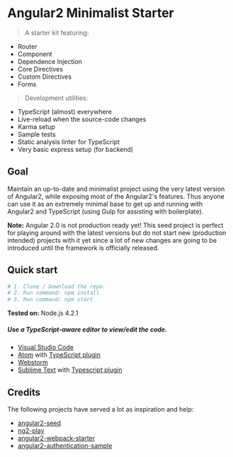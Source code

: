 # Angular2 Minimalist Starter

> A starter kit featuring:
* Router
* Component
* Dependence Injection
* Core Directives
* Custom Directives
* Forms

> Development utilities:
* TypeScript (almost) everywhere
* Live-reload when the source-code changes
* Karma setup
* Sample tests
* Static analysis linter for TypeScript
* Very basic express setup (for backend)

## Goal
Maintain an up-to-date and minimalist project using the very latest version of Angular2, while exposing most of the Angular2's features. Thus anyone can use it as an extremely minimal base to get up and running with Angular2 and TypeScript (using Gulp for assisting with boilerplate).

**Note:** Angular 2.0 is not production ready yet! This seed project is perfect for playing around with the latest versions but do not start new (production intended) projects with it yet since a lot of new changes are going to be introduced until the framework is officially released.

## Quick start
```bash
# 1. Clone / Download the repo.
# 2. Run command: npm install
# 3. Run command: npm start
```
**Tested on:** Node.js 4.2.1

##### Use a TypeScript-aware editor to view/edit the code.
* [Visual Studio Code](https://code.visualstudio.com/)
* [Atom](https://atom.io/) with [TypeScript plugin](https://atom.io/packages/atom-typescript)
* [Webstorm](https://www.jetbrains.com/webstorm/download/)
* [Sublime Text](http://www.sublimetext.com) with [Typescript plugin](https://github.com/Microsoft/Typescript-Sublime-plugin#installation)

## Credits
The following projects have served a lot as inspiration and help:
- [angular2-seed](https://github.com/mgechev/angular2-seed)
- [ng2-play](https://github.com/pkozlowski-opensource/ng2-play)
- [angular2-webpack-starter](https://github.com/angular-class/angular2-webpack-starter)
- [angular2-authentication-sample](https://github.com/auth0/angular2-authentication-sample)
